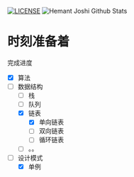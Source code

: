 [![LICENSE](https://img.shields.io/badge/license-Anti%20996-blue.svg)](https://github.com/996icu/996.ICU/blob/master/LICENSE)
![Hemant Joshi Github Stats](https://github-readme-stats.vercel.app/api?username=zmpaul&show_icons=true&title_color=fff&icon_color=79ff97&text_color=9f9f9f&bg_color=151515&hide=["contribs"])
# 时刻准备着
完成进度
- [x] 算法
- [ ] 数据结构
  - [ ] 栈
  - [ ] 队列
  - [x] 链表
     - [x] 单向链表
     - [ ] 双向链表
     - [ ] 循环链表
  - [ ] 。。
- [ ] 设计模式
  - [x] 单例
